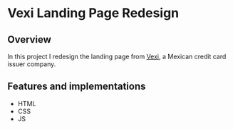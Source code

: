 # Vexi Landing Page Redesign

## Overview
In this project I redesign the landing page from [Vexi](https://vexi.mx), a Mexican credit card issuer company.

## Features and implementations
<ul>
  <li>HTML</li>
  <li>CSS</li>
  <li>JS</li>
</ul>
